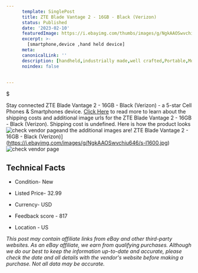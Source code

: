 ```yaml
---
      template: SinglePost
      title: ZTE Blade Vantage 2 - 16GB - Black (Verizon)
      status: Published
      date: '2023-02-10'
      featuredImage: https://i.ebayimg.com/thumbs/images/g/NgkAAOSwvchiu646/s-l225.jpg
      excerpt: >-
        [smartphone,device ,hand held device]
      meta:
      canonicalLink: ''
      description: [handheld,industrially made,well crafted,Portable,Mobile,Compact,Convenient,Lightweight,Maneuverable,Man-portable,Miniature,Carriable,Hand-held,Light,Holdable,Transportable,Mobile device,Pocket-sized,On-the-go,Wireless,Cordless,Compact size,Convenient size, smartphone,device ,hand held device]
      noindex: false
        
        
---
```

$

Stay connected ZTE Blade Vantage 2 - 16GB - Black (Verizon) - a 5-star Cell Phones & Smartphones device. [Click Here](https://www.ebay.com/itm/124666023622?hash=item1d06ac8ec6%3Ag%3ANgkAAOSwvchiu646&mkevt=1&mkcid=1&mkrid=711-53200-19255-0&campid=%253CePNCampaignId%253E&customid=%253CreferenceId%253E&toolid=10049) to read more to learn about the shipping costs and additional image urls for the ZTE Blade Vantage 2 - 16GB - Black (Verizon). Shipping cost is undefined. Here is how the product looks ![check vendor page](https://i.ebayimg.com/thumbs/images/g/NgkAAOSwvchiu646/s-l225.jpg)and the additional images are! ZTE Blade Vantage 2 - 16GB - Black (Verizon)](https://i.ebayimg.com/images/g/NgkAAOSwvchiu646/s-l1600.jpg)![check vendor page](https://origin-galleryplus.ebayimg.com/ws/web/124666023622_2_0_1/225x225.jpg,https://origin-galleryplus.ebayimg.com/ws/web/124666023622_3_0_1/225x225.jpg)



 ## Technical Facts 



     
      

 - Condition- New 


      

 - Listed Price- 32.99 


      

 - Currency- USD 


      

 - Feedback score - 817 


      

 - Location - US 


      
      

 *_This post may contain affiliate links from eBay and other third-party websites. As an eBay affiliate, we earn from qualifying purchases. Although we do our best to keep the information up-to-date and accurate, please check the date and all details with the vendor's website before making a purchase. Not all data may be accurate._*






